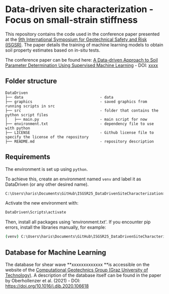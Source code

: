 # Data-driven site characterization - Focus on small-strain stiffness

This repository contains the code used in the conference paper presented at the [9th International Symposium for Geotechnical Safety and Risk (ISGSR)](https://www.isgsr2025.com). The paper details the training of machine learning models to obtain soil property estimates based on in-situ tests.

The conference paper can be found here: [A Data-driven Approach to Soil Parameter Determination Using Supervised Machine Learning](xxxx) - DOI: [xxxx](xxxx)

## Folder structure

```
DataDriven
├── data                                  - data
├── graphics                              - saved graphics from running scripts in src
├── src                                   - folder that contains the python script files
│   ├── main.py                           - main script for now
├── environment.txt                       - dependency file to use with python
├── LICENSE                               - Github license file to specify the license of the repository 
├── README.md                             - repository description
```

## Requirements

The environment is set up using `python`.

To achieve this, create an environment named `venv` and label it as DataDriven (or any other desired name).
```bash
C:\Users\haris\Documents\GitHub\ISGSR25_DataDrivenSiteCharacterization>C:\Users\haris\AppData\Local\Programs\Python\Python311\python -m venv DataDriven
```

Activate the new environment with:
```bash
DataDriven\Scripts\activate
```

Then, install all packages using 'environment.txt'. If you encounter pip errors, install the libraries manually, for example:
```bash
(venv) C:\Users\haris\Documents\GitHub\ISGSR25_DataDrivenSiteCharacterization>py -m pip install -r environment.txt
```

## Database for Machine Learning
The database for shear wave **xxxxxxxxxxxxx **is accessible on the website of the [Computational Geotechnics Group (Graz University of Technology)](https://www.tugraz.at/fileadmin/user_upload/Institute/IBG/Datenbank/Database_CPT_PremstallerGeotechnik.zip). A description of the database itself can be found in the paper by Oberhollenzer et al. (2021) - DOI: https://doi.org/10.1016/j.dib.2020.106618
